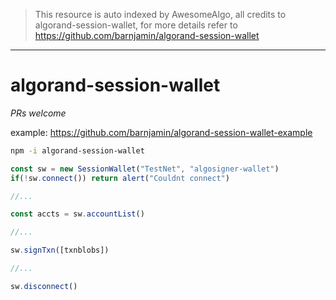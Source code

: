 > This resource is auto indexed by AwesomeAlgo, all credits to algorand-session-wallet, for more details refer to https://github.com/barnjamin/algorand-session-wallet

---

# algorand-session-wallet

*PRs welcome*

example: https://github.com/barnjamin/algorand-session-wallet-example

```sh
npm -i algorand-session-wallet
```

```js
const sw = new SessionWallet("TestNet", "algosigner-wallet")
if(!sw.connect()) return alert("Couldnt connect")

//...

const accts = sw.accountList()

//...

sw.signTxn([txnblobs])

//...

sw.disconnect()

```
